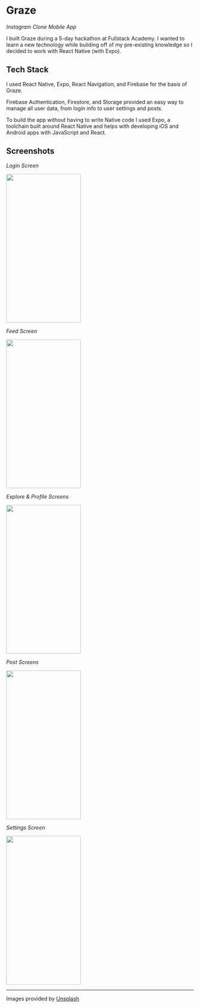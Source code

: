 # Graze

_Instagram Clone Mobile App_

I built Graze during a 5-day hackathon at Fullstack Academy. I wanted to learn a new technology while building off of my pre-existing knowledge so I decided to work with React Native (with Expo).

## Tech Stack

I used React Native, Expo, React Navigation, and Firebase for the basis of Graze.

Firebase Authentication, Firestore, and Storage provided an easy way to manage all user data, from login info to user settings and posts.

To build the app without having to write Native code I used Expo, a toolchain built around React Native and helps with developing iOS and Android apps with JavaScript and React.

## Screenshots

_Login Screen_

<img src="https://media.giphy.com/media/hpL2zfgR2ZxPKdM7kH/giphy.gif" width='200' height="400" />

_Feed Screen_

<img src="https://media.giphy.com/media/lpz0R1tEIaxmIJ8XtJ/giphy.gif" width='200' height="400" />

_Explore & Profile Screens_

<img src="https://media.giphy.com/media/UUnHvo9BPK5nPlNXff/giphy.gif" width='200' height="400" />

_Post Screens_

<img src="https://media.giphy.com/media/cKKKIfy0C4R1wGyq9Z/giphy.gif" width="200" height='400'/>

_Settings Screen_

<img src="https://media.giphy.com/media/WOwsipdVIwlFIuQzer/giphy.gif" width="200" height="400" />

---

Images provided by [Unsplash](https://unsplash.com/)
